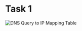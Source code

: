 # Task 1

![DNS Query to IP Mapping Table](https://github.com/user-attachments/assets/21e543d6-9643-4d33-9e6d-4b9392f52bf3)
